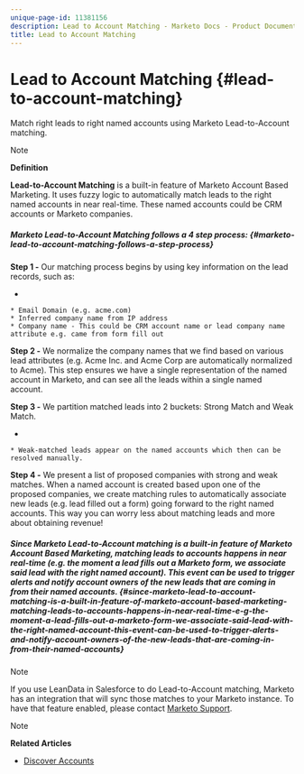 ```yaml
---
unique-page-id: 11381156
description: Lead to Account Matching - Marketo Docs - Product Documentation
title: Lead to Account Matching
---
```


# Lead to Account Matching {#lead-to-account-matching}

Match right leads to right named accounts using Marketo Lead-to-Account matching.

>[!NOTE]
>
>**Definition**
>
>**Lead-to-Account Matching** is a built-in feature of Marketo Account Based Marketing. It uses fuzzy logic to automatically match leads to the right named accounts in near real-time. These named accounts could be CRM accounts or Marketo companies.

##### Marketo Lead-to-Account Matching follows a 4 step process: {#marketo-lead-to-account-matching-follows-a-step-process}

**Step 1 -** Our matching process begins by using key information on the lead records, such as:

*

    * Email Domain (e.g. acme.com)
    * Inferred company name from IP address
    * Company name - This could be CRM account name or lead company name attribute e.g. came from form fill out

**Step 2 -** We normalize the company names that we find based on various lead attributes (e.g. Acme Inc. and Acme Corp are automatically normalized to Acme). This step ensures we have a single representation of the named account in Marketo, and can see all the leads within a single named account.

**Step 3 -** We partition matched leads into 2 buckets: Strong Match and Weak Match.

*

    * Weak-matched leads appear on the named accounts which then can be resolved manually.

**Step 4 -** We present a list of proposed companies with strong and weak matches. When a named account is created based upon one of the proposed companies, we create matching rules to automatically associate new leads (e.g. lead filled out a form) going forward to the right named accounts. This way you can worry less about matching leads and more about obtaining revenue!

##### Since Marketo Lead-to-Account matching is a built-in feature of Marketo Account Based Marketing, matching leads to accounts happens in near real-time (e.g. the moment a lead fills out a Marketo form, we associate said lead with the right named account). This event can be used to trigger alerts and notify account owners of the new leads that are coming in from their named accounts. {#since-marketo-lead-to-account-matching-is-a-built-in-feature-of-marketo-account-based-marketing-matching-leads-to-accounts-happens-in-near-real-time-e-g-the-moment-a-lead-fills-out-a-marketo-form-we-associate-said-lead-with-the-right-named-account-this-event-can-be-used-to-trigger-alerts-and-notify-account-owners-of-the-new-leads-that-are-coming-in-from-their-named-accounts}

>[!NOTE]
>
>If you use LeanData in Salesforce to do Lead-to-Account matching, Marketo has an integration that will sync those matches to your Marketo instance. To have that feature enabled, please contact [Marketo Support](http://docs.marketo.com/cdn-cgi/l/email-protection#097a7c7979667b7d4964687b626c7d66276a6664).

>[!NOTE]
>
>**Related Articles**
>
>* [Discover Accounts](../../../../../product-docs/account-based-marketing/target/named-accounts/discover-accounts.md)
>

